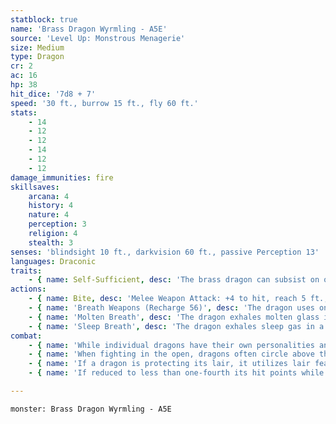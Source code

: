 ```yaml
---
statblock: true
name: 'Brass Dragon Wyrmling - A5E'
source: 'Level Up: Monstrous Menagerie'
size: Medium
type: Dragon
cr: 2
ac: 16
hp: 38
hit_dice: '7d8 + 7'
speed: '30 ft., burrow 15 ft., fly 60 ft.'
stats:
    - 14
    - 12
    - 12
    - 14
    - 12
    - 12
damage_immunities: fire
skillsaves:
    arcana: 4
    history: 4
    nature: 4
    perception: 3
    religion: 4
    stealth: 3
senses: 'blindsight 10 ft., darkvision 60 ft., passive Perception 13'
languages: Draconic
traits:
    - { name: Self-Sufficient, desc: 'The brass dragon can subsist on only a quart of water and a pound of food per day.' }
actions:
    - { name: Bite, desc: 'Melee Weapon Attack: +4 to hit, reach 5 ft., one target. Hit: 13 (2d10 + 2) piercing damage.' }
    - { name: 'Breath Weapons (Recharge 56)', desc: 'The dragon uses one of the following breath weapons:' }
    - { name: 'Molten Breath', desc: 'The dragon exhales molten glass in a 20-foot-long, 5-foot-wide line. Each creature in the area makes a DC 11 saving throw, taking 10 (3d6) fire damage on a failed save or half damage on a success.' }
    - { name: 'Sleep Breath', desc: 'The dragon exhales sleep gas in a 15-foot cone. Each creature in the area makes a DC 11 Constitution saving throw. On a failure, a creature falls unconscious for 10 minutes or until it takes damage or someone uses an action to wake it.' }
combat:
    - { name: 'While individual dragons have their own personalities and tactics, most rely heavily on their breath weapons', desc: 'They use them whenever they can, preferably from maximum distance and while flying above their enemies.' }
    - { name: 'When fighting in the open, dragons often circle above their enemies as they wait for their breath weapons to recharge', desc: "They only close to melee if their enemies deal significant damage with ranged attacks, or if they can savage an enemy cut off from its allies. Once bloodied, dragons become more aggressive, attacking with bite and claws when their breath weapons aren't available." }
    - { name: 'If a dragon is protecting its lair, it utilizes lair features, traps, allies, and architecture such as escape tunnels to keep up a hit-and-run fight, reappearing only when it has a fully-recharged breath weapon', desc: 'If the dragon is forced into melee combat, it uses its bite and claws against a single foe. If it has legendary actions like Roar and Wing Attack, it uses them to disperse its other enemies.' }
    - { name: 'If reduced to less than one-fourth its hit points while fighting in the open, a dragon flies away', desc: 'However, it fights to the death to defend its lair, unless it can regain the upper hand through tricks or bargains.' }

---
```

```statblock
monster: Brass Dragon Wyrmling - A5E
```
